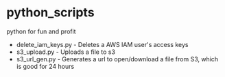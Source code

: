 # python_scripts
python for fun and profit

* delete_iam_keys.py - Deletes a AWS IAM user's access keys
* s3_upload.py - Uploads a file to s3
* s3_url_gen.py - Generates a url to open/download a file from S3, which is good for 24 hours
